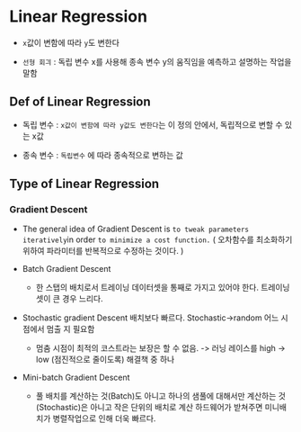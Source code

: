 # Linear Regression

- `x`값이 변함에 따라 `y`도 변한다

- `선형 회긔` : 독립 변수 x를 사용해 종속 변수 y의 움직임을 예측하고 설명하는 작업을 말함
## Def of Linear Regression 
- 독립 변수 : `x값이 변함에 따라 y값도 변한다`는 이 정의 안에서, 독립적으로 변할 수 있는 x값

- 종속 변수 : `독립변수` 에 따라 종속적으로 변하는 값


## Type of Linear Regression

### Gradient Descent
- The general idea of Gradient Descent is `to tweak parameters iteratively`in order `to minimize a cost function.`
( 오차함수를 최소화하기 위하여 파라미터를 반복적으로 수정하는 것이다. )

- Batch Gradient Descent
  - 한 스탭의 배치로서 트레이닝 데이터셋을 통째로 가지고 있어야 한다. 트레이닝 셋이 큰 경우 느리다.
  
- Stochastic gradient Descent 배치보다 빠르다. Stochastic->random 어느 시점에서 멈출 지 필요함
  - 멈춤 시점이 최적의 코스트라는 보장은 할 수 없음. -> 러닝 레이스를 high -> low (점진적으로 줄이도록) 해결책 중 하나

- Mini-batch Gradient Descent
  - 풀 배치를 계산하는 것(Batch)도 아니고 하나의 샘풀에 대해서만 계산하는 것(Stochastic)은 아니고 작은 단위의 배치로 계산
  하드웨어가 받쳐주면 미니배치가 병렬작업으로 인해 더욱 빠르다.
